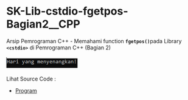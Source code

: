 # SK-Lib-cstdio-fgetpos-Bagian2__CPP
Arsip Pemrograman C++ - Memahami function <code><b>fgetpos()</b></code>pada Library <code><b>&lt;cstdio></b></code> di Pemrograman C++ (Bagian 2)<br><br>
<img src="https://github.com/RizkyKhapidsyah/SK-Lib-cstdio-fgetpos-Bagian2__CPP/blob/master/SK-Lib-cstdio-fgetpos-Bagian2__CPP/x64/result/001.PNG"><br><br>
Lihat Source Code : <br>
- <a href="https://github.com/RizkyKhapidsyah/SK-Lib-cstdio-fgetpos-Bagian2__CPP/blob/master/SK-Lib-cstdio-fgetpos-Bagian2__CPP/Source.cpp">Program</a>
